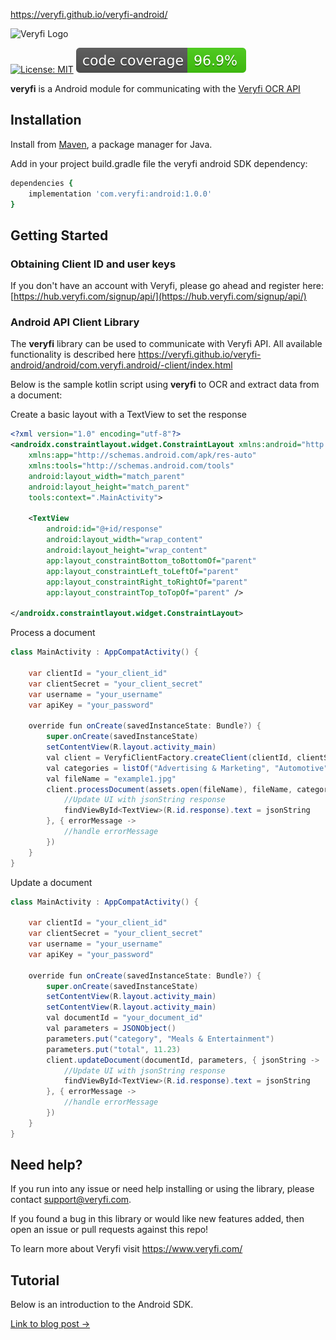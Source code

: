 https://veryfi.github.io/veryfi-android/

![Veryfi Logo](https://cdn.veryfi.com/logos/veryfi-logo-wide-github.png)

[![License: MIT](https://img.shields.io/badge/License-MIT-green.svg)](https://opensource.org/licenses/MIT)
[![code coverage](./metrics/code_coverage.svg)](./metrics/code_coverage.svg)

**veryfi** is a Android module for communicating with the [Veryfi OCR API](https://veryfi.com/api/)

## Installation

Install from [Maven](https://mvnrepository.com/), a
package manager for Java.


Add in your project build.gradle file the veryfi android SDK dependency:
```ruby
dependencies {
    implementation 'com.veryfi:android:1.0.0'
}
```

## Getting Started

### Obtaining Client ID and user keys
If you don't have an account with Veryfi, please go ahead and register here: [https://hub.veryfi.com/signup/api/](https://hub.veryfi.com/signup/api/)

### Android API Client Library
The **veryfi** library can be used to communicate with Veryfi API. All available functionality is described here https://veryfi.github.io/veryfi-android/android/com.veryfi.android/-client/index.html

Below is the sample kotlin script using **veryfi** to OCR and extract data from a document:

Create a basic layout with a TextView to set the response
```xml
<?xml version="1.0" encoding="utf-8"?>
<androidx.constraintlayout.widget.ConstraintLayout xmlns:android="http://schemas.android.com/apk/res/android"
    xmlns:app="http://schemas.android.com/apk/res-auto"
    xmlns:tools="http://schemas.android.com/tools"
    android:layout_width="match_parent"
    android:layout_height="match_parent"
    tools:context=".MainActivity">

    <TextView
        android:id="@+id/response"
        android:layout_width="wrap_content"
        android:layout_height="wrap_content"
        app:layout_constraintBottom_toBottomOf="parent"
        app:layout_constraintLeft_toLeftOf="parent"
        app:layout_constraintRight_toRightOf="parent"
        app:layout_constraintTop_toTopOf="parent" />

</androidx.constraintlayout.widget.ConstraintLayout>
```

Process a document
```java
class MainActivity : AppCompatActivity() {

    var clientId = "your_client_id"
    var clientSecret = "your_client_secret"
    var username = "your_username"
    var apiKey = "your_password"

    override fun onCreate(savedInstanceState: Bundle?) {
        super.onCreate(savedInstanceState)
        setContentView(R.layout.activity_main)
        val client = VeryfiClientFactory.createClient(clientId, clientSecret, username, apiKey)
        val categories = listOf("Advertising & Marketing", "Automotive")
        val fileName = "example1.jpg"
        client.processDocument(assets.open(fileName), fileName, categories, false, null, { jsonString ->
            //Update UI with jsonString response
            findViewById<TextView>(R.id.response).text = jsonString
        }, { errorMessage ->
            //handle errorMessage
        })
    }
}
```

Update a document
```java
class MainActivity : AppCompatActivity() {

    var clientId = "your_client_id"
    var clientSecret = "your_client_secret"
    var username = "your_username"
    var apiKey = "your_password"

    override fun onCreate(savedInstanceState: Bundle?) {
        super.onCreate(savedInstanceState)
        setContentView(R.layout.activity_main)
        setContentView(R.layout.activity_main)
        val documentId = "your_document_id"
        val parameters = JSONObject()
        parameters.put("category", "Meals & Entertainment")
        parameters.put("total", 11.23)
        client.updateDocument(documentId, parameters, { jsonString ->
            //Update UI with jsonString response
            findViewById<TextView>(R.id.response).text = jsonString
        }, { errorMessage ->
            //handle errorMessage
        })
    }
}
```

## Need help?
If you run into any issue or need help installing or using the library, please contact support@veryfi.com.

If you found a bug in this library or would like new features added, then open an issue or pull requests against this repo!

To learn more about Veryfi visit https://www.veryfi.com/

## Tutorial
Below is an introduction to the Android SDK.

[Link to blog post →](https://www.veryfi.com/android/)
